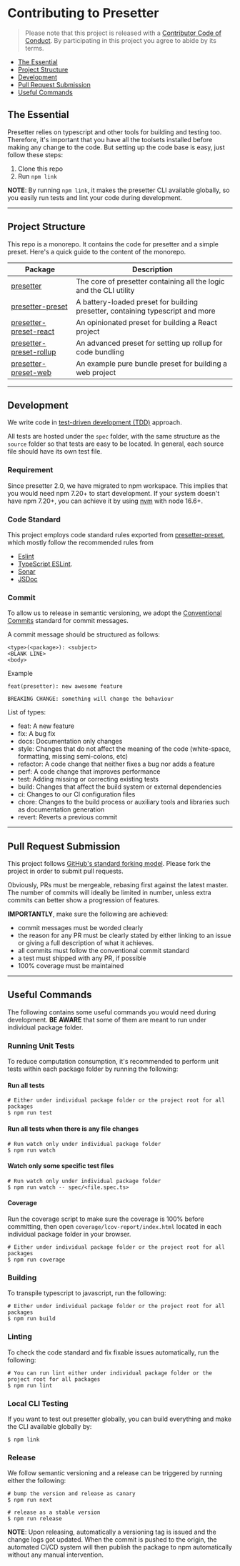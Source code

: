 # Contributing to Presetter

> Please note that this project is released with a [Contributor Code of Conduct](./CODE_OF_CONDUCT.md).
> By participating in this project you agree to abide by its terms.

- [The Essential](#the-essential)
- [Project Structure](#project-structure)
- [Development](#development)
- [Pull Request Submission](#pull-request-submission)
- [Useful Commands](#useful-commands)

## The Essential

Presetter relies on typescript and other tools for building and testing too.
Therefore, it's important that you have all the toolsets installed before making any change to the code.
But setting up the code base is easy, just follow these steps:

1. Clone this repo
2. Run `npm link`

**NOTE**:
By running `npm link`, it makes the presetter CLI available globally,
so you easily run tests and lint your code during development.

---

## Project Structure

This repo is a monorepo. It contains the code for presetter and a simple preset.
Here's a quick guide to the content of the monorepo.

| Package                                           | Description                                                                    |
|---------------------------------------------------|--------------------------------------------------------------------------------|
| [presetter](packages/presetter)                   | The core of presetter containing all the logic and the CLI utility             |
| [presetter-preset](packages/preset)               | A battery-loaded preset for building presetter, containing typescript and more |
| [presetter-preset-react](packages/preset-react)   | An opinionated preset for building a React project                             |
| [presetter-preset-rollup](packages/preset-rollup) | An advanced preset for setting up rollup for code bundling                     |
| [presetter-preset-web](packages/preset-web)       | An example pure bundle preset for building a web project                       |

---

## Development

We write code in [test-driven development (TDD)](https://en.wikipedia.org/wiki/test-driven_development) approach.

All tests are hosted under the `spec` folder, with the same structure as the `source` folder so that tests are easy to be located.
In general, each source file should have its own test file.

### Requirement

Since presetter 2.0, we have migrated to npm workspace.
This implies that you would need npm 7.20+ to start development.
If your system doesn't have npm 7.20+, you can achieve it by using [nvm](https://github.com/nvm-sh/nvm) with node 16.6+.

### Code Standard

This project employs code standard rules exported from [presetter-preset](packages/preset/templates/eslintrc.yaml),
which mostly follow the recommended rules from

- [Eslint](https://eslint.org)
- [TypeScript ESLint](https://typescript-eslint.io).
- [Sonar](https://github.com/SonarSource/eslint-plugin-sonarjs)
- [JSDoc](https://www.npmjs.com/package/eslint-plugin-jsdoc)

### Commit

To allow us to release in semantic versioning,
we adopt the [Conventional Commits](https://www.conventionalcommits.org/en/v1.0.0/) standard for commit messages.

A commit message should be structured as follows:

```
<type>(<package>): <subject>
<BLANK LINE>
<body>
```

Example

```
feat(presetter): new awesome feature

BREAKING CHANGE: something will change the behaviour
```

List of types:

- feat: A new feature
- fix: A bug fix
- docs: Documentation only changes
- style: Changes that do not affect the meaning of the code (white-space, formatting, missing semi-colons, etc)
- refactor: A code change that neither fixes a bug nor adds a feature
- perf: A code change that improves performance
- test: Adding missing or correcting existing tests
- build: Changes that affect the build system or external dependencies
- ci: Changes to our CI configuration files
- chore: Changes to the build process or auxiliary tools and libraries such as documentation generation
- revert: Reverts a previous commit

---

## Pull Request Submission

This project follows [GitHub's standard forking model](https://guides.github.com/activities/forking/).
Please fork the project in order to submit pull requests.

Obviously, PRs must be mergeable, rebasing first against the latest master.
The number of commits will ideally be limited in number, unless extra commits can better show a progression of features.

**IMPORTANTLY**, make sure the following are achieved:

- commit messages must be worded clearly
- the reason for any PR must be clearly stated by either linking to an issue or giving a full description of what it achieves.
- all commits must follow the conventional commit standard
- a test must shipped with any PR, if possible
- 100% coverage must be maintained

---

## Useful Commands

The following contains some useful commands you would need during development.
**BE AWARE** that some of them are meant to run under individual package folder.

### Running Unit Tests

To reduce computation consumption,
it's recommended to perform unit tests within each package folder by running the following:

#### Run all tests

```shell
# Either under individual package folder or the project root for all packages
$ npm run test
```

#### Run all tests when there is any file changes

```shell
# Run watch only under individual package folder
$ npm run watch
```

#### Watch only some specific test files

```shell
# Run watch only under individual package folder
$ npm run watch -- spec/<file.spec.ts>
```

#### Coverage

Run the coverage script to make sure the coverage is 100% before committing,
then open `coverage/lcov-report/index.html` located in each individual package folder in your browser.

```shell
# Either under individual package folder or the project root for all packages
$ npm run coverage
```

### Building

To transpile typescript to javascript, run the following:

```shell
# Either under individual package folder or the project root for all packages
$ npm run build
```

### Linting

To check the code standard and fix fixable issues automatically, run the following:

```shell
# You can run lint either under individual package folder or the project root for all packages
$ npm run lint
```

### Local CLI Testing

If you want to test out presetter globally, you can build everything and make the CLI available globally by:

```shell
$ npm link
```

### Release

We follow semantic versioning and a release can be triggered by running either the following:

```shell
# bump the version and release as canary
$ npm run next

# release as a stable version
$ npm run release
```

**NOTE**:
Upon releasing, automatically a versioning tag is issued and the change logs got updated.
When the commit is pushed to the origin, the automated CI/CD system will then
publish the package to npm automatically without any manual intervention.
